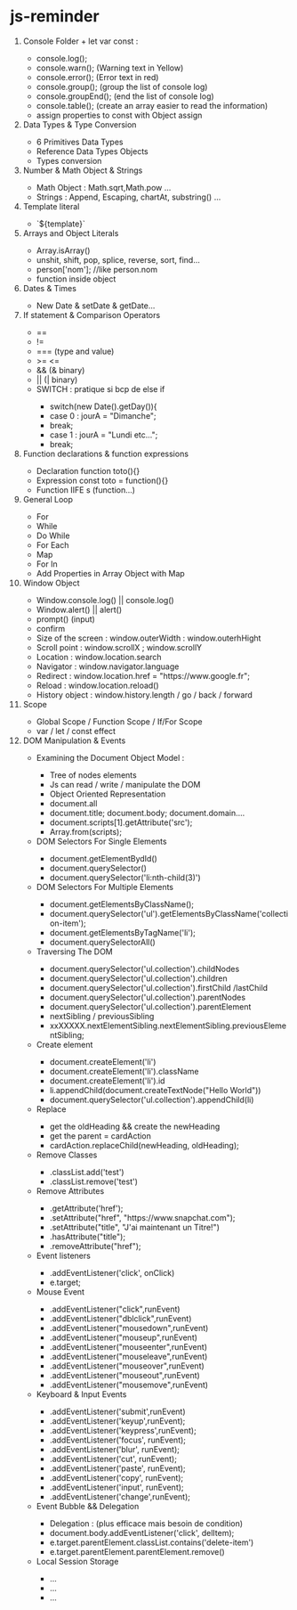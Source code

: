 # js-reminder
<ol>
  <li>Console Folder + let var const : </li>
  <ul>
    <li>console.log(); <br/></li>
    <li>console.warn(); (Warning text in Yellow) <br/></li>
    <li>console.error(); (Error text in red) <br/></li>
    <li>console.group(); (group the list of console log) <br/></li>
    <li>console.groupEnd(); (end the list of console log) <br/></li>
    <li>console.table(); (create an array easier to read the information) <br/></li>
    <li>assign properties to const with Object assign</li>
  </ul>
  <li>Data Types & Type Conversion</li>
    <ul>
      <li>6 Primitives Data Types  <br/></li>
      <li>Reference Data Types Objects <br/></li>
      <li>Types conversion <br/></li>
    </ul>
  <li>Number & Math Object & Strings</li>
    <ul>
      <li>Math Object : Math.sqrt,Math.pow ...<br/></li>
      <li>Strings : Append, Escaping, chartAt, substring() ...<br/></li>
    </ul>
  <li>Template literal</li>
    <ul>
      <li> `${template}`<br/></li>
    </ul>
   <li>Arrays and Object Literals</li>
    <ul>
      <li>Array.isArray()<br/></li>
      <li>unshit, shift, pop, splice, reverse, sort, find...<br/></li>
      <li>person['nom']; //like person.nom<br/></li>
      <li>function inside object<br/></li>
    </ul>
    <li>Dates & Times</li>
    <ul>
      <li>New Date & setDate & getDate...<br/></li>
    </ul>
    <li>If statement & Comparison Operators</li>
    <ul>
      <li> == <br/></li>
      <li> != <br/></li>
      <li> === (type and value) <br/></li>
      <li>>= <= <br/></li>
      <li>&& (& binary)<br/></li>
      <li>||  (| binary)<br/></li>
      <li> SWITCH : pratique si bcp de else if <br/></li>
        <ul>
          <li>switch(new Date().getDay()){</li>
          <li>case 0 : jourA = "Dimanche";</li>
          <li> break;</li>
          <li>case 1 : jourA = "Lundi etc...";</li>
          <li> break;</li>
        </ul>
      </ul>
      <li>Function declarations & function expressions</li>
        <ul>
          <li>Declaration function toto(){}</li>
          <li>Expression const toto = function(){}</li>
          <li>Function IIFE s (function...)</li>
        </ul>
      <li>General Loop</li>
        <ul>
          <li>For</li>
          <li>While</li>
          <li>Do While</li>
          <li>For Each</li>
          <li>Map</li>
          <li>For In</li>
          <li>Add Properties in Array Object with Map</li>
        </ul>
      <li>Window Object</li>
        <ul>
          <li>Window.console.log() || console.log()</li>
          <li>Window.alert() || alert()</li>
          <li>prompt() (input)</li>
          <li>confirm</li>
          <li> Size of the screen : window.outerWidth : window.outerhHight</li>
          <li>Scroll point : window.scrollX ; window.scrollY</li>
          <li>Location : window.location.search</li>
          <li>Navigator : window.navigator.language</li>
          <li>Redirect : window.location.href = "https://www.google.fr";</li>
          <li>Reload : window.location.reload()</li>
          <li>History object : window.history.length / go / back / forward</li>
        </ul>
         <li>Scope</li>
         <ul>
          <li>Global Scope / Function Scope / If/For Scope</li>
          <li>var / let / const effect</li>
         </ul>
         <li>DOM Manipulation & Events</li>
          <ul>
           <li> Examining the Document Object Model : </li>
            <ul>
              <li>Tree of nodes elements</li>
              <li>Js can read / write / manipulate the DOM</li>
              <li>Object Oriented Representation</li>
              <li>document.all</li>
              <li>document.title; document.body; document.domain....</li>
              <li>document.scripts[1].getAttribute('src');</li>
              <li>Array.from(scripts);</li>
            </ul>
            <li>DOM Selectors For Single Elements</li>
               <ul>
                <li>document.getElementBydId()</li>
                <li>document.querySelector()</li>
                <li>document.querySelector('li:nth-child(3)')</li>
              </ul>
            <li>DOM Selectors For Multiple Elements</li>
               <ul>
                <li>document.getElementsByClassName();</li>
                <li>document.querySelector('ul').getElementsByClassName('collection-item');</li>
                <li>document.getElementsByTagName('li');</li>
                <li>document.querySelectorAll()</li>
              </ul>
            <li>Traversing The DOM</li>
              <ul>
                <li>document.querySelector('ul.collection').childNodes</li>
                <li>document.querySelector('ul.collection').children</li>
                <li>document.querySelector('ul.collection').firstChild /lastChild</li>
                <li>document.querySelector('ul.collection').parentNodes</li>
                <li>document.querySelector('ul.collection').parentElement</li>
                <li>nextSibling / previousSibling</li>
                <li>xxXXXXX.nextElementSibling.nextElementSibling.previousElementSibling;</li>
              </ul>
            <li>Create element</li>
              <ul>
                <li>document.createElement('li')</li> 
                <li>document.createElement('li').className</li> 
                <li>document.createElement('li').id</li> 
                <li>li.appendChild(document.createTextNode("Hello World"))</li>
                <li>document.querySelector('ul.collection').appendChild(li)</li>
              </ul>
              <li>Replace</li>
                <ul>
                  <li>get the oldHeading && create the newHeading</li>
                  <li>get the parent = cardAction</li>
                  <li>cardAction.replaceChild(newHeading, oldHeading);</li>
                </ul>
              <li>Remove Classes</li>
                <ul>
                  <li>.classList.add('test')</li>
                   <li>.classList.remove('test')</li>
                </ul>
              <li>Remove Attributes</li>
                <ul>
                  <li>.getAttribute('href');</li>
                   <li>.setAttribute("href", "https://www.snapchat.com");</li>
                   <li>.setAttribute("title", "J'ai maintenant un Titre!")</li>
                   <li>.hasAttribute("title");</li>
                   <li>.removeAttribute("href");</li>
                </ul>
                <li>Event listeners</li>
                  <ul>
                    <li>.addEventListener('click', onClick)</li>
                    <li>e.target;</li>
                  </ul>
                 <li>Mouse Event</li>
                  <ul>
                    <li>.addEventListener("click",runEvent)</li>
                    <li>.addEventListener("dblclick",runEvent)</li>
                    <li>.addEventListener("mousedown",runEvent)</li>
                    <li>.addEventListener("mouseup",runEvent)</li>
                    <li>.addEventListener("mouseenter",runEvent)</li>
                    <li>.addEventListener("mouseleave",runEvent)</li>
                    <li>.addEventListener("mouseover",runEvent)</li>
                    <li>.addEventListener("mouseout",runEvent)</li>
                    <li>.addEventListener("mousemove",runEvent)</li>
                  </ul>
                   <li>Keyboard & Input Events</li>
                   <ul>
                    <li>.addEventListener('submit',runEvent)</li>
                    <li>.addEventListener('keyup',runEvent);</li>
                    <li>.addEventListener('keypress',runEvent);</li>
                    <li>.addEventListener('focus', runEvent);</li>
                    <li>.addEventListener('blur', runEvent);</li>
                    <li>.addEventListener('cut', runEvent);</li>
                    <li>.addEventListener('paste', runEvent);</li>
                    <li>.addEventListener('copy', runEvent);</li>
                    <li>.addEventListener('input', runEvent);</li>
                    <li>.addEventListener('change',runEvent);</li>
                   </ul>
                  <li>Event Bubble && Delegation</li>
                    <ul>
                      <li>Delegation : (plus efficace mais besoin de condition)</li>
                      <li>document.body.addEventListener('click', delItem);</li>
                      <li>e.target.parentElement.classList.contains('delete-item')</li>
                      <li>e.target.parentElement.parentElement.remove()</li>
                    </ul>
                  <li>Local Session Storage</li>
                    <ul>
                      <li>...</li>
                      <li>...</li>
                      <li>...</li>
                    </ul>
          </ul>
    </ul>
</ol>
